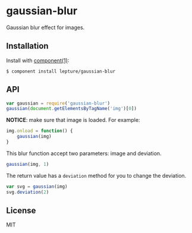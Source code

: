
# gaussian-blur

Gaussian blur effect for images.

## Installation

Install with [component(1)](http://component.io):

    $ component install lepture/gaussian-blur

## API

```js
var gaussian = require('gaussian-blur')
gaussian(document.getElementsByTagName('img')[0])
```

**NOTICE**: make sure that image is loaded. For example:

```js
img.onload = function() {
    gaussian(img)
}
```

This blur function accept two parameters: image and deviation.

```js
gaussian(img, 1)
```

The return value has a `deviation` method for you to change the deviation.

```js
var svg = gaussian(img)
svg.deviation(2)
```

## License

MIT
